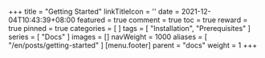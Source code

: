 +++
title = "Getting Started"
linkTitleIcon = '<i class="fas fa-book fa-fw"></i>'
date = 2021-12-04T10:43:39+08:00
featured = true
comment = true
toc = true
reward = true
pinned = true
categories = [
]
tags = [
  "Installation",
  "Prerequisites"
]
series = [
  "Docs"
]
images = []
navWeight = 1000
aliases = [
  "/en/posts/getting-started"
]
[menu.footer]
  parent = "docs"
  weight = 1
+++
